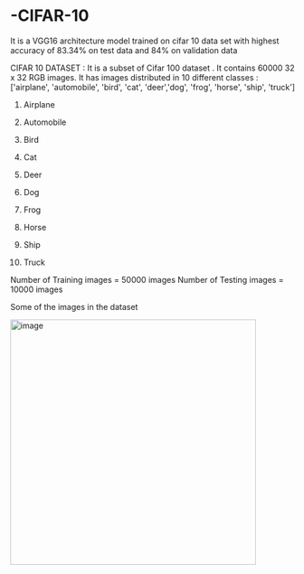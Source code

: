 # -CIFAR-10
It is a VGG16 architecture model trained on cifar 10 data set with highest accuracy of  83.34% on test data and 84% on validation data

CIFAR 10 DATASET :
It is a subset of Cifar 100 dataset . It contains 60000 32 x 32 RGB images. It has images distributed in 10 different classes : ['airplane', 'automobile', 'bird', 'cat', 'deer','dog', 'frog', 'horse', 'ship', 'truck']

1) Airplane

2) Automobile

3) Bird

4) Cat

5) Deer

6) Dog

7) Frog

8) Horse

9) Ship

10) Truck

Number of Training images = 50000 images
Number of Testing images = 10000 images


Some of the images in the dataset

<img width="434" alt="image" src="https://user-images.githubusercontent.com/95982431/153064051-ce0ab481-a55a-4d86-8336-75d9d07ac398.png">
